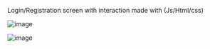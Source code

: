 Login/Registration screen with interaction made with (Js/Html/css)

![image](https://github.com/MarcosRosariodev/Interactive-Login-Registration-screen/assets/159193425/6c56118a-b0d3-4eb4-993d-f84352f1dc28)

![image](https://github.com/MarcosRosariodev/Interactive-Login-Registration-screen/assets/159193425/4d885181-f92d-4b06-a2cf-10ffca5a3d54)

